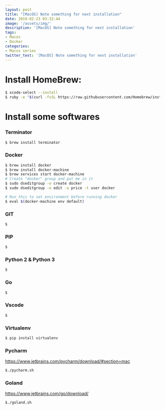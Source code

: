 ```yaml
---
layout: post
title: "[MacOS] Note something for next installation"
date: 2019-02-23 03:32:44
image: '/assets/img/'
description: '[MacOS] Note something for next installation'
tags:
- Macos
- Docker
categories:
- Macos series
twitter_text: '[MacOS] Note something for next installation'
---
```


# Install HomeBrew:
```bash
$ xcode-select --install
$ ruby -e "$(curl -fsSL https://raw.githubusercontent.com/Homebrew/install/master/install)"
```

# Install some softwares
### Terminator
```bash
$ brew install terminator
```

### Docker
```bash
$ brew install docker
$ brew install docker-machine
$ brew services start docker-machine
# Create "docker" group and put me in it
$ sudo dseditgroup -o create docker
$ sudo dseditgroup -o edit -a price -t user docker

# Run this to set environment before running docker
$ eval $(docker-machine env default)
```

### GIT
```bash
$ 
```

### PIP
```bash
$ 
```

### Python 2 & Python 3
```bash
$ 
```

### Go
```bash
$ 
```

### Vscode
```bash
$ 
```

### Virtualenv
```bash
$ pip install virtualenv
```
### Pycharm
https://www.jetbrains.com/pycharm/download/#section=mac
```bash
$./pycharm.sh
```

### Goland
https://www.jetbrains.com/go/download/
```bash
$./goland.sh
```
